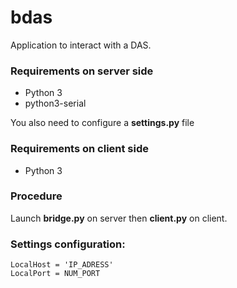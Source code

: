 # bdas

Application to interact with a DAS.

### Requirements on server side

* Python 3
* python3-serial

You also need to configure a **settings.py** file

### Requirements on client side

* Python 3

### Procedure

Launch **bridge.py** on server then **client.py** on client.

### Settings configuration:
```
LocalHost = 'IP_ADRESS'
LocalPort = NUM_PORT
```
